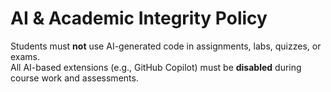 # AI & Academic Integrity Policy

Students must **not** use AI-generated code in assignments, labs, quizzes, or exams.  
All AI-based extensions (e.g., GitHub Copilot) must be **disabled** during course work and assessments.
